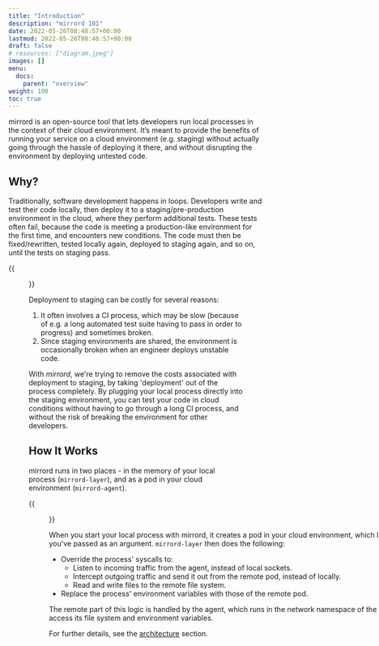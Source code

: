 ```yaml
---
title: "Introduction"
description: "mirrord 101"
date: 2022-05-26T08:48:57+00:00
lastmod: 2022-05-26T08:48:57+00:00
draft: false
# resources: ["diagram.jpeg"]
images: []
menu:
  docs:
    parent: "overview"
weight: 100
toc: true
---
```


mirrord is an open-source tool that lets developers run local processes in the context of their cloud environment. It’s meant to provide the benefits of running your service on a cloud environment (e.g. staging) without actually going through the hassle of deploying it there, and without disrupting the environment by deploying untested code.

## Why?

Traditionally, software development happens in loops. Developers write and test their code locally, then deploy it to a staging/pre-production environment in the cloud, where they perform additional tests. These tests often fail, because the code is meeting a production-like environment for the first time, and encounters new conditions. The code must then be fixed/rewritten, tested locally again, deployed to staging again, and so on, until the tests on staging pass.

{{<figure src="loop.png" class="bg-white center">}}

Deployment to staging can be costly for several reasons:

1. It often involves a CI process, which may be slow (because of e.g. a long automated test suite having to pass in order to progress) and sometimes broken.
2. Since staging environments are shared, the environment is occasionally broken when an engineer deploys unstable code.

With *mirrord*, we're trying to remove the costs associated with deployment to staging, by taking 'deployment' out of the process completely. By plugging your local process directly into the staging environment, you can test your code in cloud conditions without having to go through a long CI process, and without the risk of breaking the environment for other developers.

## How It Works

mirrord runs in two places - in the memory of your local process (`mirrord-layer`), and as a pod in your cloud environment (`mirrord-agent`).

{{<figure src="../architecture/architecture.svg" alt="mirrord - Basic Architecture" class="bg-white center large-width" style="overflow:hidden; width:795px" >}}

When you start your local process with mirrord, it creates a pod in your cloud environment, which listens in on the pod you've passed as an argument. `mirrord-layer` then does the following:
* Override the process' syscalls to:
  * Listen to incoming traffic from the agent, instead of local sockets.
  * Intercept outgoing traffic and send it out from the remote pod, instead of locally.
  * Read and write files to the remote file system.
* Replace the process' environment variables with those of the remote pod.

The remote part of this logic is handled by the agent, which runs in the network namespace of the remote pod, and can access its file system and environment variables.

For further details, see the [architecture](../architecture) section.
